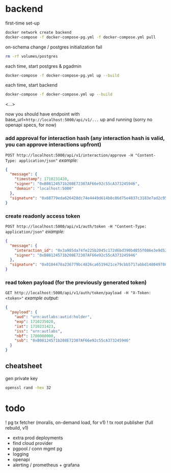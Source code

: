 # backend

first-time set-up
```bash
docker network create backend
docker-compose -f docker-compose-pg.yml -f docker-compose.yml pull
```

on-schema change / postgres initialization fail
```bash
rm -rf volumes/postgres
```

each time, start postgres & pgadmin
```bash
docker-compose -f docker-compose-pg.yml up --build
```

each time, start backend
```bash
docker-compose -f docker-compose.yml up --build
```

<...>

now you should have endpoint with base_url=`http://localhost:5000/api/v1/...` up and running (sorry no openapi specs, for now) 

### add approval for interaction hash (any interaction hash is valid, you can approve interactions upfront)
`POST http://localhost:5000/api/v1/interaction/approve -H "Content-Type: application/json"`
_example:_
```json
{
  "message": {
    "timestamp": 1710231420,
    "signer": "0xB08124571b208E72307AF66e92c55cA373245946",
    "domain": "localhost:5000"
  },
  "signature": "0x68779eda626428dc74e4449d614b8c86d75e4837c3183e7ad2c95dcca27d20f31bacbbd047df73e5c02a06d0bcc79a0e5c065100c0af03c3fea09bdf73fadcd61c"
}
```

### create readonly access token 
`POST http://localhost:5000/api/v1/auth/token -H "Content-Type: application/json"` 
_example:_
```json
{
  "message": {
    "interaction_id": "0x3a985da74fe225b2045c172d6bd390bd855f086e3e9d525b46bfe24511431532",
    "signer": "0xB08124571b208E72307AF66e92c55cA373245946"
  },
  "signature": "0x0104478a236779bc4826ca6519421ce79cbb5717abbd1480497080db71097b8a4771b10bf44ae40362214a6778d84c975a0d8d2dc0fde57e518047b6edf8af341b"
}
```

### read token payload (for the previously generated token) 
`GET http://localhost:5000/api/v1/auth/token/payload -H "X-Token: <token>"`
_example output:_
```json
{
  "payload": {
    "aud": "urn:autlabs:autid:holder",
    "exp": 1710235020,
    "iat": 1710231423,
    "iss": "urn:autlabs",
    "nbf": 1700000000,
    "sub": "0xB08124571b208E72307AF66e92c55cA373245946"
  }
}
```

## cheatsheet

gen private key
```bash
openssl rand -hex 32
```


# todo

! pg tx fetcher (moralis, on-demand load, for v1)
! tx root publisher (full rebuild, v1)

- extra prod deployments 
- find cloud provider
- pgpool / conn mgmt pg 
- logging
- openapi 
- alerting / prometheus + grafana 
